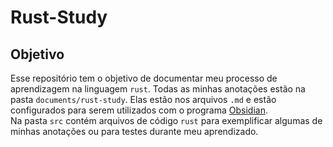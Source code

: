 # Rust-Study

## Objetivo

Esse repositório tem o objetivo de documentar meu processo de aprendizagem na linguagem `rust`. Todas as minhas anotações estão na pasta `documents/rust-study`. Elas estão nos arquivos `.md` e estão configurados para serem utilizados com o programa <a href="https://obsidian.md/">Obsidian</a>.  
Na pasta `src` contém arquivos de código `rust` para exemplificar algumas de minhas anotações ou para testes durante meu aprendizado.
